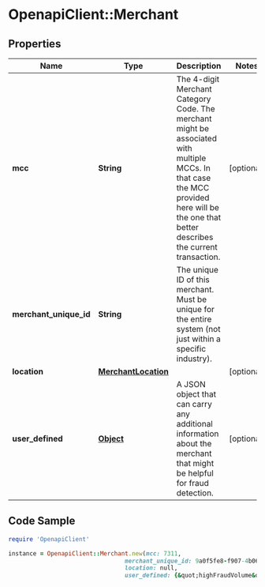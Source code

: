 # OpenapiClient::Merchant

## Properties

Name | Type | Description | Notes
------------ | ------------- | ------------- | -------------
**mcc** | **String** | The 4-digit Merchant Category Code. The merchant might be associated with multiple MCCs. In that case the MCC provided here will be the one that better describes the current transaction. | [optional] 
**merchant_unique_id** | **String** | The unique ID of this merchant. Must be unique for the entire system (not just within a specific industry). | 
**location** | [**MerchantLocation**](MerchantLocation.md) |  | [optional] 
**user_defined** | [**Object**](.md) | A JSON object that can carry any additional information about the merchant that might be helpful for fraud detection. | [optional] 

## Code Sample

```ruby
require 'OpenapiClient'

instance = OpenapiClient::Merchant.new(mcc: 7311,
                                 merchant_unique_id: 9a0f5fe8-f907-4b06-88e9-8dd5141cbf44,
                                 location: null,
                                 user_defined: {&quot;highFraudVolume&quot;:true})
```


